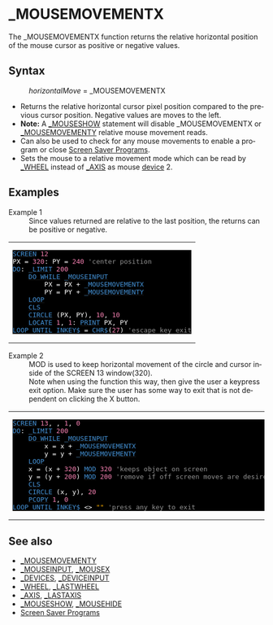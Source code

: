 <style>pre.codeide, pre.outputfixed, .outputcrt0 { background-color: #000 !important; color: #FFF !important; }</style><!DOCTYPE html>
<html class="client-nojs" dir="ltr" lang="en">
<head>
<title>_MOUSEMOVEMENTX - QB64 Phoenix Edition Wiki</title>
</head>
<body class="mediawiki ltr sitedir-ltr mw-hide-empty-elt ns-0 ns-subject page-MOUSEMOVEMENTX rootpage-MOUSEMOVEMENTX skin-vector action-view skin-vector-legacy vector-feature-language-in-header-enabled vector-feature-language-in-main-page-header-disabled vector-feature-language-alert-in-sidebar-disabled vector-feature-sticky-header-disabled vector-feature-sticky-header-edit-disabled vector-feature-table-of-contents-disabled vector-feature-visual-enhancement-next-disabled">
<div class="mw-body" id="content" role="main">
<a id="top"></a>
<h1 class="firstHeading mw-first-heading" id="firstHeading">_MOUSEMOVEMENTX</h1>
<div class="vector-body" id="bodyContent">
<div class="mw-body-content mw-content-ltr" dir="ltr" id="mw-content-text" lang="en"><div class="mw-parser-output"><p>The <a class="mw-selflink selflink">_MOUSEMOVEMENTX</a> function returns the relative horizontal position of the mouse cursor as positive or negative values.
</p>
<h2><span class="mw-headline" id="Syntax">Syntax</span></h2>
<dl><dd><i>horizontalMove</i> = <a class="mw-selflink selflink">_MOUSEMOVEMENTX</a></dd></dl>
<p>
</p>
<ul><li>Returns the relative horizontal cursor pixel position compared to the previous cursor position. Negative values are moves to the left.</li>
<li><b>Note:</b> A <a href="MOUSESHOW" title="MOUSESHOW">_MOUSESHOW</a> statement will disable <a class="mw-selflink selflink">_MOUSEMOVEMENTX</a> or <a href="MOUSEMOVEMENTY" title="MOUSEMOVEMENTY">_MOUSEMOVEMENTY</a> relative mouse movement reads.</li>
<li>Can also be used to check for any mouse movements to enable a program or close <a href="Screen_Saver_Programs" title="Screen Saver Programs">Screen Saver Programs</a>.</li>
<li>Sets the mouse to a relative movement mode which can be read by <a href="WHEEL" title="WHEEL">_WHEEL</a> instead of <a href="AXIS" title="AXIS">_AXIS</a> as mouse <a href="DEVICES" title="DEVICES">device</a> 2.</li></ul>
<p>
</p>
<h2><span class="mw-headline" id="Examples">Examples</span></h2>
<dl><dt>Example 1</dt>
<dd>Since values returned are relative to the last position, the returns can be positive or negative.</dd></dl>
<table cellpadding="15px" width="100%">
<tbody><tr>
<td><pre class="codeide"><a href="SCREEN" title="SCREEN"><span style="color:#4593D8;">SCREEN</span></a> <span style="color:#F580B1;">12</span>
PX = <span style="color:#F580B1;">320</span>: PY = <span style="color:#F580B1;">240</span> <span style="color:#919191;">'center position</span>
<a class="mw-redirect" href="DO" title="DO"><span style="color:#4593D8;">DO</span></a>: <a href="LIMIT" title="LIMIT"><span style="color:#4593D8;">_LIMIT</span></a> <span style="color:#F580B1;">200</span>
    <a href="DO...LOOP" title="DO...LOOP"><span style="color:#4593D8;">DO WHILE</span></a> <a href="MOUSEINPUT" title="MOUSEINPUT"><span style="color:#4593D8;">_MOUSEINPUT</span></a>
        PX = PX + <a class="mw-selflink selflink"><span style="color:#4593D8;">_MOUSEMOVEMENTX</span></a>
        PY = PY + <a href="MOUSEMOVEMENTY" title="MOUSEMOVEMENTY"><span style="color:#4593D8;">_MOUSEMOVEMENTY</span></a>
    <a href="LOOP" title="LOOP"><span style="color:#4593D8;">LOOP</span></a>
    <a href="CLS" title="CLS"><span style="color:#4593D8;">CLS</span></a>
    <a href="CIRCLE" title="CIRCLE"><span style="color:#4593D8;">CIRCLE</span></a> (PX, PY), <span style="color:#F580B1;">10</span>, <span style="color:#F580B1;">10</span>
    <a href="LOCATE" title="LOCATE"><span style="color:#4593D8;">LOCATE</span></a> <span style="color:#F580B1;">1</span>, <span style="color:#F580B1;">1</span>: <a href="PRINT" title="PRINT"><span style="color:#4593D8;">PRINT</span></a> PX, PY
<a href="DO...LOOP" title="DO...LOOP"><span style="color:#4593D8;">LOOP UNTIL</span></a> <a href="INKEY$" title="INKEY$"><span style="color:#4593D8;">INKEY$</span></a> = <a href="CHR$" title="CHR$"><span style="color:#4593D8;">CHR$</span></a>(<span style="color:#F580B1;">27</span>) <span style="color:#919191;">'escape key exit</span>
</pre>
</td></tr></tbody></table>
<dl><dt>Example 2</dt>
<dd>MOD is used to keep horizontal movement of the circle and cursor inside of the SCREEN 13 window(320).</dd>
<dd>Note when using the function this way, then give the user a keypress exit option. Make sure the user has some way to exit that is not dependent on clicking the X button.</dd></dl>
<table cellpadding="15px" width="100%">
<tbody><tr>
<td><pre class="codeide"><a href="SCREEN" title="SCREEN"><span style="color:#4593D8;">SCREEN</span></a> <span style="color:#F580B1;">13</span>, , <span style="color:#F580B1;">1</span>, <span style="color:#F580B1;">0</span>
<a class="mw-redirect" href="DO" title="DO"><span style="color:#4593D8;">DO</span></a>: <a href="LIMIT" title="LIMIT"><span style="color:#4593D8;">_LIMIT</span></a> <span style="color:#F580B1;">200</span>
    <a href="DO...LOOP" title="DO...LOOP"><span style="color:#4593D8;">DO WHILE</span></a> <a href="MOUSEINPUT" title="MOUSEINPUT"><span style="color:#4593D8;">_MOUSEINPUT</span></a>
        x = x + <a class="mw-selflink selflink"><span style="color:#4593D8;">_MOUSEMOVEMENTX</span></a>
        y = y + <a href="MOUSEMOVEMENTY" title="MOUSEMOVEMENTY"><span style="color:#4593D8;">_MOUSEMOVEMENTY</span></a>
    <a href="LOOP" title="LOOP"><span style="color:#4593D8;">LOOP</span></a>
    x = (x + <span style="color:#F580B1;">320</span>) <a href="MOD" title="MOD"><span style="color:#4593D8;">MOD</span></a> <span style="color:#F580B1;">320</span> <span style="color:#919191;">'keeps object on screen</span>
    y = (y + <span style="color:#F580B1;">200</span>) <a href="MOD" title="MOD"><span style="color:#4593D8;">MOD</span></a> <span style="color:#F580B1;">200</span> <span style="color:#919191;">'remove if off screen moves are desired</span>
    <a href="CLS" title="CLS"><span style="color:#4593D8;">CLS</span></a>
    <a href="CIRCLE" title="CIRCLE"><span style="color:#4593D8;">CIRCLE</span></a> (x, y), <span style="color:#F580B1;">20</span>
    <a href="PCOPY" title="PCOPY"><span style="color:#4593D8;">PCOPY</span></a> <span style="color:#F580B1;">1</span>, <span style="color:#F580B1;">0</span>
<a href="DO...LOOP" title="DO...LOOP"><span style="color:#4593D8;">LOOP UNTIL</span></a> <a href="INKEY$" title="INKEY$"><span style="color:#4593D8;">INKEY$</span></a> &lt;&gt; <span style="color:#FFB100;">""</span> <span style="color:#919191;">'press any key to exit</span>
</pre>
</td></tr></tbody></table>
<p>
</p>
<h2><span class="mw-headline" id="See_also">See also</span></h2>
<ul><li><a href="MOUSEMOVEMENTY" title="MOUSEMOVEMENTY">_MOUSEMOVEMENTY</a></li>
<li><a href="MOUSEINPUT" title="MOUSEINPUT">_MOUSEINPUT</a>, <a href="MOUSEX" title="MOUSEX">_MOUSEX</a></li>
<li><a href="DEVICES" title="DEVICES">_DEVICES</a>, <a href="DEVICEINPUT" title="DEVICEINPUT">_DEVICEINPUT</a></li>
<li><a href="WHEEL" title="WHEEL">_WHEEL</a>, <a href="LASTWHEEL" title="LASTWHEEL">_LASTWHEEL</a></li>
<li><a href="AXIS" title="AXIS">_AXIS</a>, <a href="LASTAXIS" title="LASTAXIS">_LASTAXIS</a></li>
<li><a href="MOUSESHOW" title="MOUSESHOW">_MOUSESHOW</a>, <a href="MOUSEHIDE" title="MOUSEHIDE">_MOUSEHIDE</a></li>
<li><a href="Screen_Saver_Programs" title="Screen Saver Programs">Screen Saver Programs</a></li></ul>
<p>
</p>
<!-- 
NewPP limit report
Cached time: 20240715062412
Cache expiry: 86400
Reduced expiry: false
Complications: [show‐toc]
CPU time usage: 0.034 seconds
Real time usage: 0.042 seconds
Preprocessor visited node count: 431/1000000
Post‐expand include size: 3510/2097152 bytes
Template argument size: 848/2097152 bytes
Highest expansion depth: 4/100
Expensive parser function count: 0/100
Unstrip recursion depth: 0/20
Unstrip post‐expand size: 118/5000000 bytes
-->
<!--
Transclusion expansion time report (%,ms,calls,template)
100.00%   21.727      1 -total
 15.65%    3.401     26 Template:Text
 14.05%    3.053     30 Template:Cl
 10.41%    2.262      1 Template:PageSyntax
  9.27%    2.015      2 Template:CodeEnd
  8.96%    1.947      1 Template:PageSeeAlso
  8.90%    1.933      2 Template:CodeStart
  8.67%    1.884      1 Template:PageExamples
  7.69%    1.671      1 Template:PageNavigation
-->
<!-- Saved in parser cache with key qb64pnix_mw19894-mwmb_:pcache:idhash:192-0!canonical and timestamp 20240715062412 and revision id 8838.
 -->
</div>
</div>
</div>
</div>
</body>
</html>